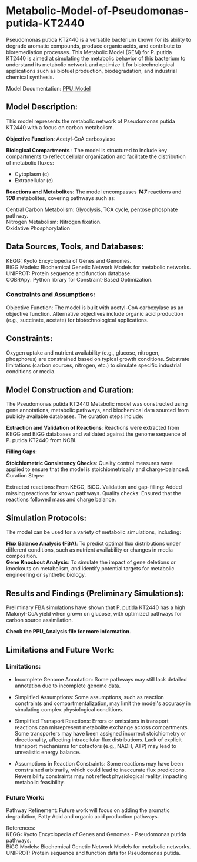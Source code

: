 # Metabolic-Model-of-Pseudomonas-putida-KT2440
Pseudomonas putida KT2440 is a versatile bacterium known for its ability to degrade aromatic compounds, produce organic acids, and contribute to bioremediation processes. This Metabolic Model (GEM) for P. putida KT2440 is aimed at simulating the metabolic behavior of this bacterium to understand its metabolic network and optimize it for biotechnological applications such as biofuel production, biodegradation, and industrial chemical synthesis.

Model Documentation: [PPU_Model](https://1drv.ms/x/c/82e11bf00f8ea8cf/EVeHvyZ0z2ZHvUd4_58L0dABH9neKiB0Peu-2xDo1CZh2w?e=dWcDdJ)
## Model Description:
This model represents the metabolic network of Pseudomonas putida KT2440 with a focus on carbon metabolism. 

**Objective Function**: Acetyl-CoA carboxylase

**Biological Compartments** : The model is structured to include key compartments to reflect cellular organization and facilitate the distribution of metabolic fluxes:

* Cytoplasm (c)
* Extracellular (e)
  
**Reactions and Metabolites**:
The model encompasses ***147*** reactions and ***108*** metabolites, covering pathways such as:

Central Carbon Metabolism: Glycolysis, TCA cycle, pentose phosphate pathway.\
Nitrogen Metabolism: Nitrogen fixation.\
Oxidative Phosphorylation 

## Data Sources, Tools, and Databases:
KEGG: Kyoto Encyclopedia of Genes and Genomes.\
BiGG Models: Biochemical Genetic Network Models for metabolic networks.\
UNIPROT: Protein sequence and function database.\
COBRApy: Python library for Constraint-Based Optimization.

### Constraints and Assumptions:
Objective Function: The model is built with acetyl-CoA carboxylase as an objective function. Alternative objectives include organic acid production (e.g., succinate, acetate) for biotechnological applications.

## Constraints:

Oxygen uptake and nutrient availability (e.g., glucose, nitrogen, phosphorus) are constrained based on typical growth conditions.
Substrate limitations (carbon sources, nitrogen, etc.) to simulate specific industrial conditions or media.

## Model Construction and Curation:
The Pseudomonas putida KT2440 Metabolic model was constructed using gene annotations, metabolic pathways, and biochemical data sourced from publicly available databases. The curation steps include:

**Extraction and Validation of Reactions**: Reactions were extracted from KEGG and BiGG databases and validated against the genome sequence of P. putida KT2440 from NCBI.

**Filling Gaps**: 

**Stoichiometric Consistency Checks**: Quality control measures were applied to ensure that the model is stoichiometrically and charge-balanced.\
Curation Steps: 

Extracted reactions: From KEGG, BiGG. 
Validation and gap-filling: Added missing reactions for known pathways. 
Quality checks: Ensured that the reactions followed mass and charge balance.

## Simulation Protocols:
The model can be used for a variety of metabolic simulations, including:

**Flux Balance Analysis (FBA)**: To predict optimal flux distributions under different conditions, such as nutrient availability or changes in media composition.<br/>
**Gene Knockout Analysis**: To simulate the impact of gene deletions or knockouts on metabolism, and identify potential targets for metabolic engineering or synthetic biology.

## Results and Findings (Preliminary Simulations):
Preliminary FBA simulations have shown that P. putida KT2440 has a high Malonyl-CoA yield when grown on glucose, with optimized pathways for carbon source assimilation.<br/>

**Check the PPU_Analysis file for more information**.

## Limitations and Future Work:
### Limitations:
* Incomplete Genome Annotation: Some pathways may still lack detailed annotation due to incomplete genome data.
  
* Simplified Assumptions: Some assumptions, such as reaction constraints and compartmentalization, may limit the model's accuracy in simulating complex physiological conditions.

* Simplified Transport Reactions: Errors or omissions in transport reactions can misrepresent metabolite exchange across compartments. Some transporters may have been assigned incorrect stoichiometry or directionality, affecting intracellular flux distributions. Lack of explicit transport mechanisms for cofactors (e.g., NADH, ATP) may lead to unrealistic energy balance.

* Assumptions in Reaction Constraints: Some reactions may have been constrained arbitrarily, which could lead to inaccurate flux predictions. Reversibility constraints may not reflect physiological reality, impacting metabolic feasibility.

### Future Work:
Pathway Refinement: Future work will focus on adding the aromatic degradation, Fatty Acid and organic acid production pathways.

References:\
KEGG: Kyoto Encyclopedia of Genes and Genomes - Pseudomonas putida pathways.<br/> 
BiGG Models: Biochemical Genetic Network Models for metabolic networks.<br/>
UNIPROT: Protein sequence and function data for Pseudomonas putida.<br/>
